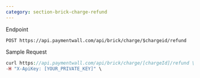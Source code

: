 ```yaml
---
category: section-brick-charge-refund
---
```


Endpoint

```
POST https://api.paymentwall.com/api/brick/charge/$chargeid/refund
```

Sample Request
```php
curl https://api.paymentwall.com/api/brick/charge/[chargeId]/refund \
-H "X-ApiKey: [YOUR_PRIVATE_KEY]" \
```